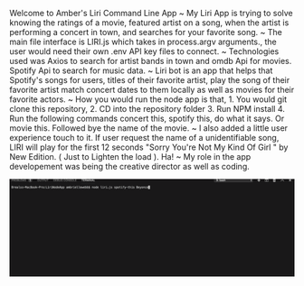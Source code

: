 Welcome to Amber's Liri Command Line App
~ My Liri App is trying to solve knowing the ratings of a movie, featured artist on a song, when the artist is performing a concert in town, and searches for your favorite song.
~ The main file interface is LIRI.js which takes in process.argv arguments., the user would need their own .env API key files to connect.
~ Technologies used was Axios to search for artist bands in town and omdb Api for movies. Spotify Api to search for music data. 
~ Liri bot is an app that helps that Spotify's songs for users, titles of their favorite artist, play the song of their favorite artist match concert dates to them locally as well as movies for their favorite actors.
~ How you would run the node app is that,  1. You would git clone this repository, 2. CD into the repository folder 3. Run NPM install 4. Run the following commands concert this, spotify this, do what it says. Or movie this. Followed bye the name of the movie. 
~ I also added a little user experience touch to it. If user request the name of a unidentifiable song, LIRI will play for the first 12 seconds "Sorry You're Not My Kind Of Girl " by New Edition. ( Just to Lighten the load ). Ha!
~ My role in the app developement was being the creative director as well as coding.  

![alt Example](https://github.com/Aboutique1/Liri-node-app/blob/master/ezgif.com-video-to-gif-2.gif)
